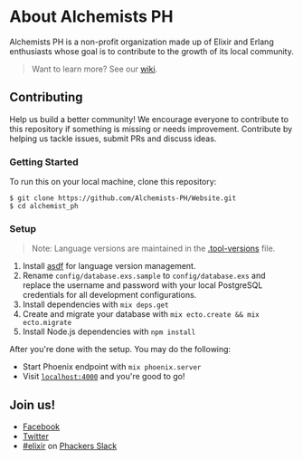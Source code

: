 # About Alchemists PH

Alchemists PH is a non-profit organization made up of Elixir and Erlang enthusiasts whose goal is to contribute to the growth of its local community.

> Want to learn more? See our [wiki](https://github.com/Alchemists-PH/Website/wiki).

## Contributing

Help us build a better community! We encourage everyone to contribute to this repository if something is missing or needs improvement. Contribute by helping us tackle issues, submit PRs and discuss ideas.

### Getting Started

To run this on your local machine, clone this repository:

```
$ git clone https://github.com/Alchemists-PH/Website.git
$ cd alchemist_ph
```

### Setup

> Note: Language versions are maintained in the [.tool-versions]() file.

1. Install [asdf](https://github.com/HashNuke/asdf) for language version
   management.
2. Rename `config/database.exs.sample` to `config/database.exs` and replace the username and password with your local PostgreSQL credentials for all development configurations.
3. Install dependencies with `mix deps.get`
4. Create and migrate your database with `mix ecto.create && mix ecto.migrate`
5. Install Node.js dependencies with `npm install`

After you're done with the setup. You may do the following:

* Start Phoenix endpoint with `mix phoenix.server`
* Visit [`localhost:4000`](http://localhost:4000) and you're good to go!

## Join us!

* [Facebook](https://www.facebook.com/groups/peeug)
* [Twitter](https://twitter.com/alchemistsph)
* [#elixir](https://phackers.slack.com/messages/elixir) on [Phackers Slack](http://phackers.io)

